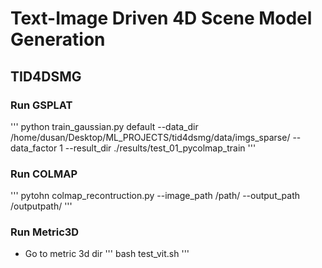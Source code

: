 # Text-Image Driven 4D Scene Model Generation
## TID4DSMG

### Run GSPLAT

''' python train_gaussian.py default --data_dir /home/dusan/Desktop/ML_PROJECTS/tid4dsmg/data/imgs_sparse/ --data_factor 1 --result_dir ./results/test_01_pycolmap_train '''

### Run COLMAP

''' pytohn colmap_recontruction.py --image_path /path/ --output_path /outputpath/ '''

### Run Metric3D
- Go to metric 3d dir
''' bash test_vit.sh '''